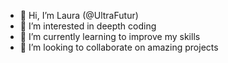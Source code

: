 - 👋 Hi, I’m Laura (@UltraFutur)
- 👀 I’m interested in deepth coding
- 🌱 I’m currently learning to improve my skills
- 💞️ I’m looking to collaborate on amazing projects

<!---
UltraFutur/UltraFutur is a ✨ special ✨ repository because its `README.md` (this file) appears on your GitHub profile.
You can click the Preview link to take a look at your changes.
--->
